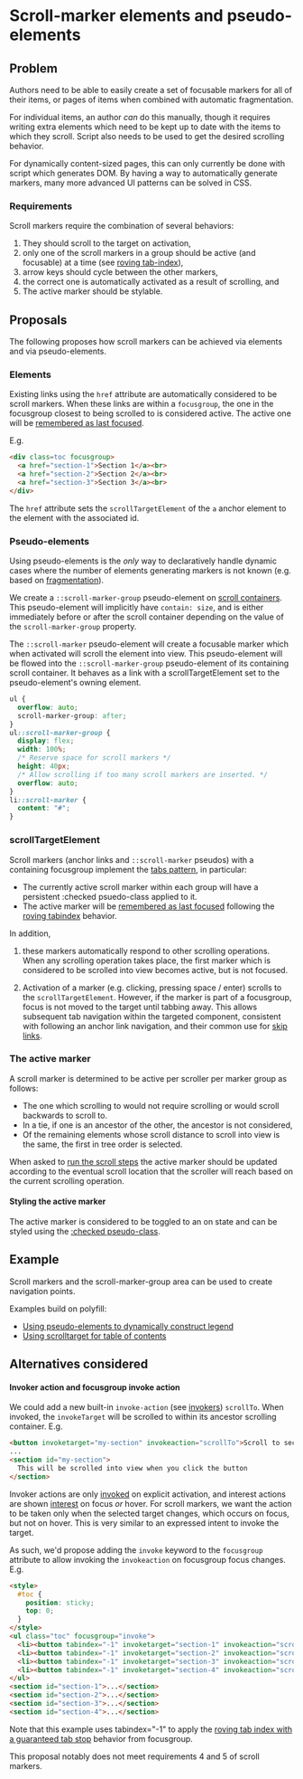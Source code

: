 # Scroll-marker elements and pseudo-elements

## Problem

Authors need to be able to easily create a set of focusable markers for all of their items,
or pages of items when combined with automatic fragmentation.

For individual items, an author *can* do this manually,
though it requires writing extra elements
which need to be kept up to date with the items to which they scroll.
Script also needs to be used to get the desired scrolling behavior.

For dynamically content-sized pages, this can only currently be done with script which generates DOM.
By having a way to automatically generate markers,
many more advanced UI patterns can be solved in CSS.

### Requirements

Scroll markers require the combination of several behaviors:

1. They should scroll to the target on activation,
2. only one of the scroll markers in a group should be active (and focusable) at a time (see [roving tab-index](https://developer.mozilla.org/en-US/docs/Web/Accessibility/Keyboard-navigable_JavaScript_widgets#technique_1_roving_tabindex)),
3. arrow keys should cycle between the other markers,
4. the correct one is automatically activated as a result of scrolling, and
5. The active marker should be stylable.

## Proposals

The following proposes how scroll markers can be achieved via elements and via pseudo-elements.

### Elements

Existing links using the `href` attribute are automatically considered to be scroll markers.
When these links are within a `focusgroup`, the one in the focusgroup closest to being scrolled to is considered active.
The active one will be [remembered as last focused](https://open-ui.org/components/focusgroup.explainer/#last-focused-memory).

E.g.

```html
<div class=toc focusgroup>
  <a href="section-1">Section 1</a><br>
  <a href="section-2">Section 2</a><br>
  <a href="section-3">Section 3</a><br>
</div>
```

The `href` attribute sets the `scrollTargetElement` of the `a` anchor element to the element with the associated id.

### Pseudo-elements

Using pseudo-elements is the *only* way to declaratively handle dynamic cases
where the number of elements generating markers is not known (e.g. based on [fragmentation](../fragmentation/)).

We create a `::scroll-marker-group` pseudo-element on [scroll containers](https://www.w3.org/TR/css-overflow-3/#scroll-container).
This pseudo-element will implicitly have `contain: size`,
and is either immediately before or after the scroll container depending on the value of the `scroll-marker-group` property.

The `::scroll-marker` pseudo-element will create a focusable marker which when activated will scroll the element into view.
This pseudo-element will be flowed into the `::scroll-marker-group` pseudo-element of its containing scroll container. It behaves as a link with a scrollTargetElement set to the pseudo-element's owning element.

```css
ul {
  overflow: auto;
  scroll-marker-group: after;
}
ul::scroll-marker-group {
  display: flex;
  width: 100%;
  /* Reserve space for scroll markers */
  height: 40px;
  /* Allow scrolling if too many scroll markers are inserted. */
  overflow: auto;
}
li::scroll-marker {
  content: "#";
}
```

### scrollTargetElement

Scroll markers (anchor links and `::scroll-marker` pseudos) with a containing focusgroup implement the [tabs pattern](https://www.w3.org/WAI/ARIA/apg/patterns/tabs/), in particular:
* The currently active scroll marker within each group will have a persistent :checked psuedo-class applied to it.
* The active marker will be [remembered as last focused](https://open-ui.org/components/focusgroup.explainer/#last-focused-memory) following the [roving tabindex](https://www.w3.org/WAI/ARIA/apg/practices/keyboard-interface/#kbd_roving_tabindex) behavior.

In addition,
1.  these markers automatically respond to other scrolling operations.
    When any scrolling operation takes place,
    the first marker which is considered to be scrolled into view becomes active, but is not focused.

2.  Activation of a marker (e.g. clicking, pressing space / enter) scrolls to the `scrollTargetElement`.
    However, if the marker is part of a focusgroup, focus is not moved to the target until tabbing away.
    This allows subsequent tab navigation within the targeted component,
    consistent with following an anchor link navigation,
    and their common use for [skip links](https://www.w3.org/TR/2016/NOTE-WCAG20-TECHS-20161007/G1).

### The active marker

A scroll marker is determined to be active per scroller per marker group as follows:
* The one which scrolling to would not require scrolling or would scroll backwards to scroll to.
* In a tie, if one is an ancestor of the other, the ancestor is not considered,
* Of the remaining elements whose scroll distance to scroll into view is the same,
  the first in tree order is selected.

When asked to [run the scroll steps](https://drafts.csswg.org/cssom-view/#document-run-the-scroll-steps)
the active marker should be updated according to the eventual scroll location that the scroller will reach
based on the current scrolling operation.

#### Styling the active marker

The active marker is considered to be toggled to an on state and can be styled using the [:checked pseudo-class](https://developer.mozilla.org/en-US/docs/Web/CSS/:checked).

## Example

Scroll markers and the scroll-marker-group area can be used to create navigation points.

Examples build on polyfill:
* [Using pseudo-elements to dynamically construct legend](https://flackr.github.io/carousel/examples/scroll-marker/)
* [Using scrolltarget for table of contents](https://flackr.github.io/carousel/examples/scroll-marker/scrolltarget/)

## Alternatives considered

#### Invoker action and focusgroup invoke action

We could add a new built-in `invoke-action` (see [invokers](https://open-ui.org/components/invokers.explainer/)) `scrollTo`. When invoked, the `invokeTarget` will be scrolled to within its ancestor scrolling container. E.g.

```html
<button invoketarget="my-section" invokeaction="scrollTo">Scroll to section</button>
...
<section id="my-section">
  This will be scrolled into view when you click the button
</section>
```

Invoker actions are only [invoked](https://open-ui.org/components/invokers.explainer/#terms) on explicit activation,
and interest actions are shown [interest](https://open-ui.org/components/interest-invokers.explainer/#terms) on focus *or* hover.
For scroll markers, we want the action to be taken only when the selected target changes, which occurs on focus, but not on hover.
This is very similar to an expressed intent to invoke the target.

As such, we'd propose adding the `invoke` keyword to the `focusgroup` attribute to allow invoking the `invokeaction` on focusgroup focus changes. E.g.

```html
<style>
  #toc {
    position: sticky;
    top: 0;
  }
</style>
<ul class="toc" focusgroup="invoke">
  <li><button tabindex="-1" invoketarget="section-1" invokeaction="scrollTo">Section 1</button></li>
  <li><button tabindex="-1" invoketarget="section-2" invokeaction="scrollTo">Section 2</button></li>
  <li><button tabindex="-1" invoketarget="section-3" invokeaction="scrollTo">Section 3</button></li>
  <li><button tabindex="-1" invoketarget="section-4" invokeaction="scrollTo">Section 4</button></li>
</ul>
<section id="section-1">...</section>
<section id="section-2">...</section>
<section id="section-3">...</section>
<section id="section-4">...</section>
```

Note that this example uses tabindex="-1" to apply the [roving tab index with a guaranteed tab stop](https://open-ui.org/components/focusgroup.explainer/#guaranteed-tab-stop) behavior from focusgroup.

This proposal notably does not meet requirements 4 and 5 of scroll markers.
